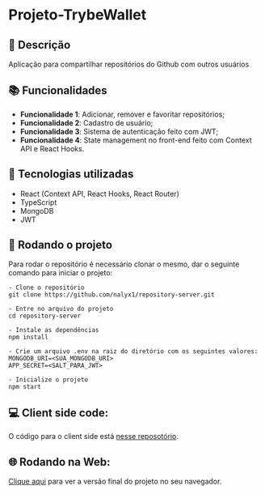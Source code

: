 # Projeto-TrybeWallet

## :memo: Descrição

<p>Aplicação para compartilhar repositórios do Github com outros usuários</p>

## :books: Funcionalidades

-   <b>Funcionalidade 1</b>: Adicionar, remover e favoritar repositórios;
-   <b>Funcionalidade 2</b>: Cadastro de usuário;
-   <b>Funcionalidade 3</b>: Sistema de autenticação feito com JWT;
-   <b>Funcionalidade 4</b>: State management no front-end feito com Context API e React Hooks.

## :wrench: Tecnologias utilizadas

-   React (Context API, React Hooks, React Router)
-   TypeScript
-   MongoDB
-   JWT

## :rocket: Rodando o projeto

Para rodar o repositório é necessário clonar o mesmo, dar o seguinte comando para iniciar o projeto:

```
- Clone o repositório
git clone https://github.com/nalyx1/repository-server.git

- Entre no arquivo do projeto
cd repository-server

- Instale as dependências
npm install

- Crie um arquivo .env na raiz do diretório com os seguintes valores:
MONGODB_URI=<SUA_MONGODB_URI>
APP_SECRET=<SALT_PARA_JWT>

- Inicialize o projeto
npm start

```

## :computer: Client side code:

O código para o client side está <a href="https://github.com/nalyx1/repository-web" target="_blank">nesse reposotório</a>.

## :globe_with_meridians: Rodando na Web:

<a href="https://repository-web.herokuapp.com/" target="_blank">Clique aqui</a> para ver a versão final do projeto no seu navegador.

<!-- ## :soon: Implementação futura
* O que será implementado na próxima sprint? -->

<!-- ## :dart: Status do projeto -->
